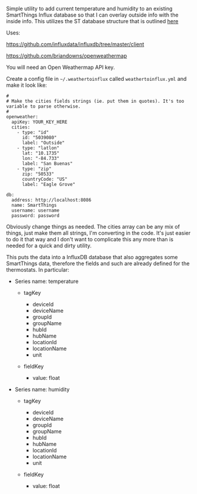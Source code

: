 Simple utility to add current temperature and humidity to an existing SmartThings Influx database so that I can overlay
outside info with the inside info. This utilizes the ST database structure that is 
outlined [here](http://codersaur.com/2016/04/smartthings-data-visualisation-using-influxdb-and-grafana/)

Uses:

https://github.com/influxdata/influxdb/tree/master/client

https://github.com/briandowns/openweathermap

You will need an Open Weathermap API key.

Create a config file in `~/.weathertoinflux` called `weathertoinflux.yml` and make it look like:

    #
    # Make the cities fields strings (ie. put them in quotes). It's too variable to parse otherwise.
    #
    openweather:
      apiKey: YOUR_KEY_HERE
      cities:
        - type: "id"
          id: "5039080"
          label: "Outside"
        - type: "latlon"
          lat: "10.1735"
          lon: "-84.733"
          label: "San Buenas"
        - type: "zip"
          zip: "50533"
          countryCode: "US"
          label: "Eagle Grove"
    
    db:
      address: http://localhost:8086
      name: SmartThings
      username: username
      password: password
    
Obviously change things as needed. The cities array can be any mix of things, just make them all strings, I'm converting
in the code. It's just easier to do it that way and I don't want to complicate this any more than is needed for a 
quick and dirty utility.

This puts the data into a InfluxDB database that also aggregates some SmartThings data, therefore the fields and such
are already defined for the thermostats. In particular:

* Series name: temperature
  * tagKey
    * deviceId
    * deviceName
    * groupId
    * groupName
    * hubId
    * hubName
    * locationId
    * locationName
    * unit

  * fieldKey 
    * value: float

* Series name: humidity
  * tagKey
    * deviceId
    * deviceName
    * groupId
    * groupName
    * hubId
    * hubName
    * locationId
    * locationName
    * unit

  * fieldKey
    * value: float



	 